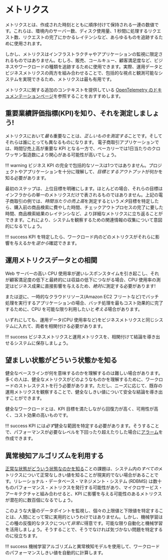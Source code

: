 # メトリクス

メトリクスとは、作成された時刻とともに順序付けて保持される一連の数値です。これらは、環境内のサーバー数、ディスク使用量、1 秒間に処理するリクエスト数、リクエストの完了にかかるレイテンシなど、あらゆるものを追跡するために使用されます。

しかし、メトリクスはインフラストラクチャやアプリケーションの監視に限定されるものではありません。むしろ、販売、コールキュー、顧客満足度など、ビジネスやワークロードの種類を追跡するために使用できます。実際、運用データとビジネスメトリクスの両方を組み合わせることで、包括的な視点と観測可能なシステムを実現できるため、メトリクスは最も有用です。

メトリクスに関する追加のコンテキストを提供している [OpenTelemetry のドキュメンテーションページ](https://opentelemetry.io/docs/concepts/signals/metrics/)を参照することをおすすめします。

## 重要業績評価指標(KPI)を知り、それを測定しましょう!

メトリクスにおいて*最も*重要なことは、*正しいものを測定する*ことです。そしてそれらは誰にとっても異なるものになります。
電子商取引アプリケーションでは、時間당売上高が重要な KPI となる一方で、ベーカリーでは1日当たりのクロワッサン製造数により関心がある可能性が高いでしょう。 

!!! warning
	ビジネス KPI の完全で包括的なソースは1つではありません。プロジェクトやアプリケーションを十分に理解して、*目標とするアウトプット*が何かを知る必要があります。

最初のステップは、上位目標を明確にします。ほとんどの場合、それらの目標はインフラからの単一のメトリクスだけで表されるものではありません。上記の電子商取引の例では、*時間当たりの売上高*を測定するという*メタ*目標を特定したら、購入前の商品検索に費やした時間、チェックアウトプロセスの完了に要した時間、商品検索結果のレイテンシなど、より詳細なメトリクスに立ち返ることができます。これにより、システムを観察するための関連情報の収集について意図的になるでしょう。 

!!! success
	KPI を特定したら、ワークロード内のどのメトリクスがそれらに影響を与えるかを*逆から*確認できます。

## 運用メトリクスデータとの相関

Web サーバーの高い CPU 使用率が遅いレスポンスタイムを引き起こし、それが顧客満足度の低下と最終的には収益の低下につながる場合、CPU 使用率の測定はビジネス成果に直接影響を与えるため、*絶対に*測定する必要があります!

または逆に、一時的なクラウドリソース(Amazon EC2 フリートなど)でバッチ処理を実行するアプリケーションの場合、バッチ処理を最もコスト効果的に完了するために、CPU を可能な限り利用したいと*考える*場合があります。

いずれにしても、運用データ(CPU 使用率など)をビジネスメトリクスと同じシステムに入れて、両者を相関付ける必要があります。

!!! success
	ビジネスメトリクスと運用メトリクスを、相関付けて結論を導き出せるシステムに保存しましょう。

## 望ましい状態がどういう状態かを知る

健全なベースラインが何を意味するのかを理解するのは難しい場合があります。多くの人は、健全なメトリクスがどのようなものかを理解するために、ワークロードのストレステストを行う必要があります。ただし、ニーズに応じて、既存の運用メトリクスを観察することで、健全なしきい値について安全な結論を導き出すことができます。

健全なワークロードとは、KPI 目標を満たしながら回復力が高く、可用性が高く、コスト効果の高いものです。

!!! success
	KPI には*必ず*健全な範囲を特定する必要があります。そうすることで、パフォーマンスが必要なレベルを下回ったり超えたりした場合に[アラーム](../../signals/alarms/)を作成できます。

## 異常検知アルゴリズムを利用する

[正常な状態がどういう状態なのかを知る](#know-what-good-looks-like)ことの課題は、システム内の*すべての*メトリクスについて正常なしきい値を知ることが現実的でない場合があることです。リレーショナル・データベース・マネジメント・システム (RDBMS) は数十ものパフォーマンス・メトリクスを発行する可能性があり、マイクロサービス・アーキテクチャと組み合わせると、KPI に影響を与える可能性のあるメトリクスが潜在的に数百個になるでしょう。

このような大量のデータポイントを監視し、個々の上限値と下限値を特定することは、人間にとって常に実用的というわけではありません。しかし、機械学習はこの種の反復的なタスクについて*非常に*得意です。可能な限り自動化と機械学習を活用しましょう。そうすることで、そうでなければ気づかない問題を特定するのに役立ちます。

!!! success
	機械学習アルゴリズムと異常検知モデルを使用して、ワークロードのパフォーマンスしきい値を自動的に計算します。
